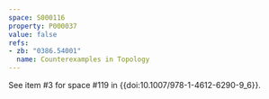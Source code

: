 ```yaml
---
space: S000116
property: P000037
value: false
refs:
- zb: "0386.54001"
  name: Counterexamples in Topology
---
```


See item #3 for space #119 in {{doi:10.1007/978-1-4612-6290-9_6}}.
